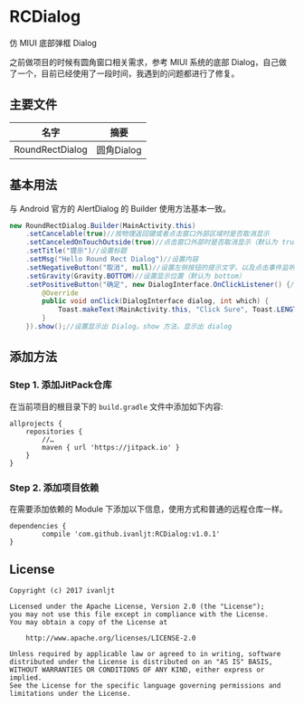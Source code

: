 # RCDialog
仿 MIUI 底部弹框 Dialog

之前做项目的时候有圆角窗口相关需求，参考 MIUI 系统的底部 Dialog，自己做了一个，目前已经使用了一段时间，我遇到的问题都进行了修复。

## 主要文件

| 名字              | 摘要       |
| --------------- | -------- |
| RoundRectDialog | 圆角Dialog |

## 基本用法

与 Android 官方的 AlertDialog 的 Builder 使用方法基本一致。

```java
new RoundRectDialog.Builder(MainActivity.this)
    .setCancelable(true)//按物理返回键或者点击窗口外部区域时是否取消显示
    .setCanceledOnTouchOutside(true)//点击窗口外部时是否取消显示（默认为 true，将它设置为 true 时，会默认将 setCancelable 设置为 true）
    .setTitle("提示")//设置标题
    .setMsg("Hello Round Rect Dialog")//设置内容
    .setNegativeButton("取消", null)//设置左侧按钮的提示文字，以及点击事件监听
    .setGravity(Gravity.BOTTOM)//设置显示位置（默认为 bottom）
    .setPositiveButton("确定", new DialogInterface.OnClickListener() {//设置右侧按钮的提示文字，以及点击事件监听
        @Override
        public void onClick(DialogInterface dialog, int which) {
            Toast.makeText(MainActivity.this, "Click Sure", Toast.LENGTH_SHORT).show();
        }
    }).show();//设置显示出 Dialog。show 方法，显示出 dialog
```

## 添加方法

### Step 1. 添加JitPack仓库

在当前项目的根目录下的 `build.gradle` 文件中添加如下内容:

```
allprojects {
    repositories {
		//…
      	maven { url 'https://jitpack.io' }
    }
}
```

### Step 2. 添加项目依赖

在需要添加依赖的 Module 下添加以下信息，使用方式和普通的远程仓库一样。

```
dependencies {
        compile 'com.github.ivanljt:RCDialog:v1.0.1'
}
```



## License

```
Copyright (c) 2017 ivanljt

Licensed under the Apache License, Version 2.0 (the "License");
you may not use this file except in compliance with the License.
You may obtain a copy of the License at

    http://www.apache.org/licenses/LICENSE-2.0

Unless required by applicable law or agreed to in writing, software
distributed under the License is distributed on an "AS IS" BASIS,
WITHOUT WARRANTIES OR CONDITIONS OF ANY KIND, either express or implied.
See the License for the specific language governing permissions and
limitations under the License.
```


